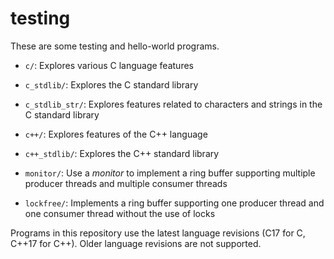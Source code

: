 # testing

These are some testing and hello-world programs.

  - `c/`: Explores various C language features

  - `c_stdlib/`: Explores the C standard library

  - `c_stdlib_str/`: Explores features related to characters and strings in the C standard library

  - `c++/`: Explores features of the C++ language

  - `c++_stdlib/`: Explores the C++ standard library

  - `monitor/`: Use a *monitor* to implement a ring buffer supporting multiple producer threads and multiple consumer threads

  - `lockfree/`: Implements a ring buffer supporting one producer thread and one consumer thread without the use of locks

Programs in this repository use the latest language revisions (C17 for C, C++17 for C++). Older language revisions are not supported.
